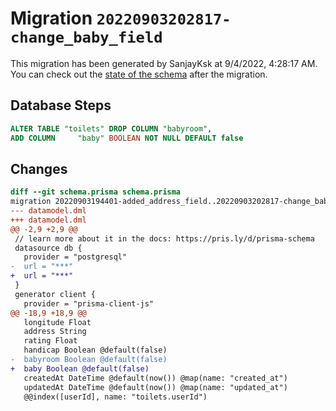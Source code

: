 # Migration `20220903202817-change_baby_field`

This migration has been generated by SanjayKsk at 9/4/2022, 4:28:17 AM.
You can check out the [state of the schema](./schema.prisma) after the migration.

## Database Steps

```sql
ALTER TABLE "toilets" DROP COLUMN "babyroom",
ADD COLUMN     "baby" BOOLEAN NOT NULL DEFAULT false
```

## Changes

```diff
diff --git schema.prisma schema.prisma
migration 20220903194401-added_address_field..20220903202817-change_baby_field
--- datamodel.dml
+++ datamodel.dml
@@ -2,9 +2,9 @@
 // learn more about it in the docs: https://pris.ly/d/prisma-schema
 datasource db {
   provider = "postgresql"
-  url = "***"
+  url = "***"
 }
 generator client {
   provider = "prisma-client-js"
@@ -18,9 +18,9 @@
   longitude Float
   address String
   rating Float
   handicap Boolean @default(false)
-  babyroom Boolean @default(false)
+  baby Boolean @default(false)
   createdAt DateTime @default(now()) @map(name: "created_at")
   updatedAt DateTime @default(now()) @map(name: "updated_at")
   @@index([userId], name: "toilets.userId")
```


